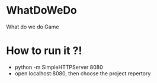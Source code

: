 # WhatDoWeDo
What do we do Game

How to run it ?!
================
  - python -m SimpleHTTPServer 8080
  - open localhost:8080, then choose the project repertory

